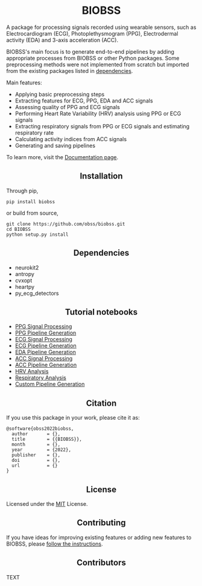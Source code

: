 # <div align="center"> BIOBSS </div>

A package for processing signals recorded using wearable sensors, such as Electrocardiogram (ECG), Photoplethysmogram (PPG), Electrodermal activity (EDA) and 3-axis acceleration (ACC). 

BIOBSS's main focus is to generate end-to-end pipelines by adding appropriate processes from BIOBSS or other Python packages. Some preprocessing methods were not implemented from scratch but imported from the existing packages listed in [dependencies]().

Main features:

- Applying basic preprocessing steps 
- Extracting features for ECG, PPG, EDA and ACC signals
- Assessing quality of PPG and ECG signals
- Performing Heart Rate Variability (HRV) analysis using PPG or ECG signals
- Extracting respiratory signals from PPG or ECG signals and estimating respiratory rate
- Calculating activity indices from ACC signals
- Generating and saving pipelines 


To learn more, visit the [Documentation page](biobss.readthedocs.io/en/latest/).


## <div align="center"> Installation </div>

Through pip,

    pip install biobss

or build from source,

    git clone https://github.com/obss/biobss.git
    cd BIOBSS
    python setup.py install

## <div align="center"> Dependencies </div> 

- neurokit2
- antropy
- cvxopt
- heartpy
- py_ecg_detectors


## <div align="center"> Tutorial notebooks </div>

- [PPG Signal Processing]()
- [PPG Pipeline Generation]()
- [ECG Signal Processing]()
- [ECG Pipeline Generation]()
- [EDA Pipeline Generation]()
- [ACC Signal Processing]()
- [ACC Pipeline Generation]()
- [HRV Analysis]()
- [Respiratory Analysis]()
- [Custom Pipeline Generation]()


## <div align="center"> Citation </div>

If you use this package in your work, please cite it as:

    @software{obss2022biobss,
      author       = {},
      title        = {{BIOBSS}},
      month        = {},
      year         = {2022},
      publisher    = {},
      doi          = {},
      url          = {}
    }

## <div align="center"> License </div>

Licensed under the [MIT](LICENSE) License.

## <div align="center"> Contributing </div>

If you have ideas for improving existing features or adding new features to BIOBSS, please [follow the instructions](). 

## <div align="center"> Contributors </div>
TEXT